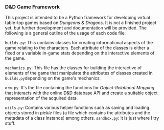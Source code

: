 ### D&D Game Framework
This project is intended to be a Python framework for developing virtual table-top games based on _Dungeons & Dragons_. It is not a finished project yet, but further development and documentation will be provided.
The following is a general outline of the usage of each code file:

`builds.py`: This contains classes for creating informational aspects of the game relating to the characters. Each attribute of the classes is either a fixed or a variable in-game stats depending on the interactive elements of the game.

`mechanics.py`: This file has the classes for building the interactive of elements of the game that manipulate the attributes of classes created in `builds.py`depending on the game's mechanics.

`orm.py`: It's the file containing the functions for _Object-Relational Mapping_ that interacts with the online D&D database API and create a suitable object representation of the acquired data.

`utils.py`: Contains various helper functions such as saving and loading objects stored in _pickle_  files (a file which contains the attributes and the metadata of a class instance) among others.
`sandbox.py`: It is just where I try stuff.
